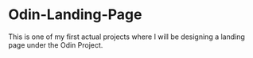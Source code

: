 # Odin-Landing-Page

This is one of my first actual projects where I will be designing a landing page under the Odin Project. 